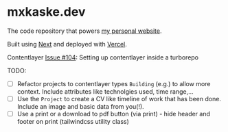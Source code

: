 # mxkaske.dev

The code repository that powers [my personal website](https://mxkaske.dev).

Built using [Next](https://nextjs.org) and deployed with [Vercel](https://vercel.com/home).

Contentlayer [Issue #104](https://github.com/contentlayerdev/contentlayer/issues/104): Setting up contentlayer inside a turborepo

TODO:

- [ ] Refactor projects to contentlayer types `Building` (e.g.) to allow more context. Include attributes like technolgies used, time range,...
- [ ] Use the `Project` to create a CV like timeline of work that has been done. Include an image and basic data from you(!).
- [ ] Use a print or a download to pdf button (via print) - hide header and footer on print (tailwindcss utility class)
